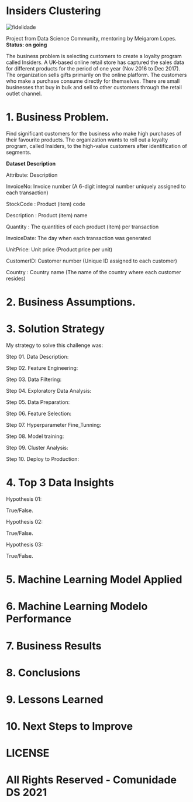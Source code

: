 # Insiders Clustering

![fidelidade](https://user-images.githubusercontent.com/86486485/152856385-609e032b-daf4-4fd7-95bf-f43af9939d27.jpg)

Project from Data Science Community, mentoring by Meigarom Lopes. **Status: on going**

The business problem is selecting customers to create a loyalty program called Insiders.
A UK-based online retail store has captured the sales data for different products for the period of one year (Nov 2016 to Dec 2017). The organization sells gifts primarily on the online platform. The customers who make a purchase consume directly for themselves. There are small businesses that buy in bulk and sell to other customers through the retail outlet channel.

# 1. Business Problem.
Find significant customers for the business who make high purchases of their favourite products. The organization wants to roll out a loyalty program, called Insiders, to the high-value customers after identification of segments.

**Dataset Description**

Attribute:     Description

InvoiceNo:      Invoice number (A 6-digit integral number uniquely assigned to each transaction)
 
StockCode :     Product (item) code

Description :   Product (item) name

Quantity :      The quantities of each product (item) per transaction

InvoiceDate:    The day when each transaction was generated

UnitPrice:      Unit price (Product price per unit)

CustomerID:     Customer number (Unique ID assigned to each customer)

Country :       Country name (The name of the country where each customer resides)

# 2. Business Assumptions.
# 3. Solution Strategy
My strategy to solve this challenge was:

Step 01. Data Description:

Step 02. Feature Engineering:

Step 03. Data Filtering:

Step 04. Exploratory Data Analysis:

Step 05. Data Preparation:

Step 06. Feature Selection:

Step 07. Hyperparameter Fine_Tunning:

Step 08. Model training:

Step 09. Cluster Analysis:

Step 10. Deploy to Production:

# 4. Top 3 Data Insights
Hypothesis 01:

True/False.

Hypothesis 02:

True/False.

Hypothesis 03:

True/False.

# 5. Machine Learning Model Applied
# 6. Machine Learning Modelo Performance
# 7. Business Results
# 8. Conclusions
# 9. Lessons Learned
# 10. Next Steps to Improve
# LICENSE
# All Rights Reserved - Comunidade DS 2021
